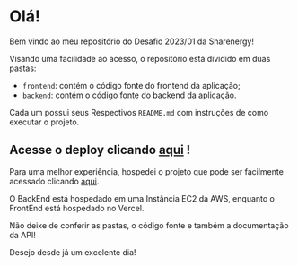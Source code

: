 # Olá! 

Bem vindo ao meu repositório do Desafio 2023/01 da Sharenergy!

Visando uma facilidade ao acesso, o repositório está dividido em duas pastas:

- `frontend`: contém o código fonte do frontend da aplicação;
- `backend`: contém o código fonte do backend da aplicação.

Cada um possui seus Respectivos `README.md` com instruções de como executar o projeto.

## Acesse o deploy clicando [aqui]() !

Para uma melhor experiência, hospedei o projeto que pode ser facilmente acessado clicando [aqui]().

O BackEnd está hospedado em uma Instância EC2 da AWS, enquanto o FrontEnd está hospedado no Vercel.

Não deixe de conferir as pastas, o código fonte e também a documentação da API!

Desejo desde já um excelente dia!